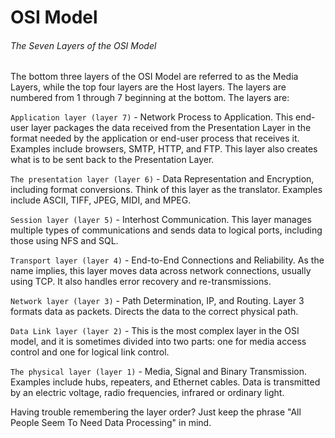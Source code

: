 # OSI Model

###### The Seven Layers of the OSI Model
The bottom three layers of the OSI Model are referred to as the Media Layers, while the top four layers are the Host layers. 
The layers are numbered from 1 through 7 beginning at the bottom. The layers are:

`Application layer (layer 7)` - Network Process to Application. This end-user layer packages the data received from the 
Presentation Layer in the format needed by the application or end-user process that receives it. Examples include browsers, 
SMTP, HTTP, and FTP. This layer also creates what is to be sent back to the Presentation Layer.

`The presentation layer (layer 6)` - Data Representation and Encryption, including format conversions. Think of this layer as 
the translator. Examples include ASCII, TIFF, JPEG, MIDI, and MPEG.

`Session layer (layer 5)` - Interhost Communication. This layer manages multiple types of communications and sends data to 
logical ports, including those using NFS and SQL.

`Transport layer (layer 4)` - End-to-End Connections and Reliability. As the name implies, this layer moves data across 
network connections, usually using TCP. It also handles error recovery and re-transmissions.

`Network layer (layer 3)` - Path Determination, IP, and Routing. Layer 3 formats data as packets. Directs the data to the 
correct physical path.

`Data Link layer (layer 2)` - This is the most complex layer in the OSI model, and it is sometimes divided into two parts: one 
for media access control and one for logical link control.

`The physical layer (layer 1)` - Media, Signal and Binary Transmission. Examples include hubs, repeaters, and Ethernet cables. 
Data is transmitted by an electric voltage, radio frequencies, infrared or ordinary light.

Having trouble remembering the layer order? Just keep the phrase "All People Seem To Need Data Processing" in mind.
